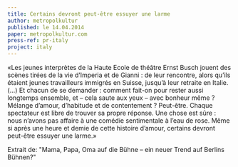 ```yaml
---
title: Certains devront peut-être essuyer une larme
author: metropolkultur
published: le 14.04.2014
paper: metropolkultur.com
press-ref: pr-italy
project: italy
---
```


«Les jeunes interprètes de la Haute Ecole de théâtre Ernst Busch jouent des scènes tirées de la vie d’Imperia et de Gianni : de leur rencontre, alors qu’ils étaient jeunes travailleurs immigrés en Suisse, jusqu’à leur retraite en Italie. (…) Et chacun de se demander : comment fait-on pour rester aussi longtemps ensemble, et – cela saute aux yeux – avec bonheur même ? Mélange d’amour, d’habitude et de contentement ? Peut-être. Chaque spectateur est libre de trouver sa propre réponse. Une chose est sûre : nous n’avons pas affaire à une comédie sentimentale à l’eau de rose. Même si après une heure et demie de cette histoire d’amour, certains devront peut-être essuyer une larme.»

Extrait de: "Mama, Papa, Oma auf die Bühne – ein neuer Trend auf Berlins Bühnen?"


